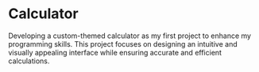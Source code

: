 # Calculator
Developing a custom-themed calculator as my first project to enhance my programming skills. This project focuses on designing an intuitive and visually appealing interface while ensuring accurate and efficient calculations.
